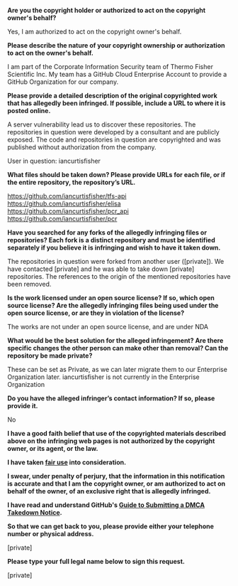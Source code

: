 **Are you the copyright holder or authorized to act on the copyright owner's behalf?**

Yes, I am authorized to act on the copyright owner's behalf.

**Please describe the nature of your copyright ownership or authorization to act on the owner's behalf.**

I am part of the Corporate Information Security team of Thermo Fisher Scientific Inc. My team has a GitHub Cloud Enterprise Account to provide a GitHub Organization for our company.

**Please provide a detailed description of the original copyrighted work that has allegedly been infringed. If possible, include a URL to where it is posted online.**

A server vulnerability lead us to discover these repositories. The repositories in question were developed by a consultant and are publicly exposed. The code and repositories in question are copyrighted and was published without authorization from the company.

User in question: iancurtisfisher

**What files should be taken down? Please provide URLs for each file, or if the entire repository, the repository’s URL.**

https://github.com/iancurtisfisher/tfs-api  
https://github.com/iancurtisfisher/elisa  
https://github.com/iancurtisfisher/pcr_api  
https://github.com/iancurtisfisher/pcr

**Have you searched for any forks of the allegedly infringing files or repositories? Each fork is a distinct repository and must be identified separately if you believe it is infringing and wish to have it taken down.**

The repositories in question were forked from another user ([private]). We have contacted [private] and he was able to take down [private] repositories. The references to the origin of the mentioned repositories have been removed.

**Is the work licensed under an open source license? If so, which open source license? Are the allegedly infringing files being used under the open source license, or are they in violation of the license?**

The works are not under an open source license, and are under NDA

**What would be the best solution for the alleged infringement? Are there specific changes the other person can make other than removal? Can the repository be made private?**

These can be set as Private, as we can later migrate them to our Enterprise Organization later. iancurtisfisher is not currently in the Enterprise Organization

**Do you have the alleged infringer’s contact information? If so, please provide it.**

No

**I have a good faith belief that use of the copyrighted materials described above on the infringing web pages is not authorized by the copyright owner, or its agent, or the law.**

**I have taken <a href="https://www.lumendatabase.org/topics/22">fair use</a> into consideration.**

**I swear, under penalty of perjury, that the information in this notification is accurate and that I am the copyright owner, or am authorized to act on behalf of the owner, of an exclusive right that is allegedly infringed.**

**I have read and understand GitHub's <a href="https://help.github.com/articles/guide-to-submitting-a-dmca-takedown-notice/">Guide to Submitting a DMCA Takedown Notice</a>.**

**So that we can get back to you, please provide either your telephone number or physical address.**

[private]

**Please type your full legal name below to sign this request.**

[private]
